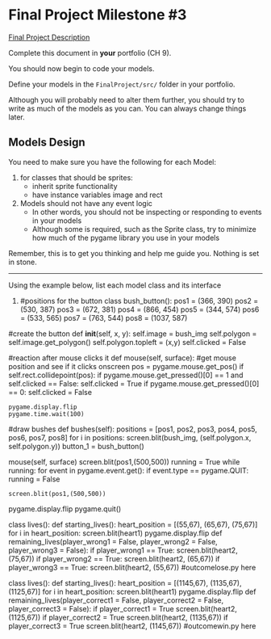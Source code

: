 # Final Project Milestone #3

[Final Project Description](https://docs.google.com/document/d/1j3zgypVjPjzXl4pL1_Wpjvp3GLCW9zcFydkwUjNfNUA/edit?usp=sharing)

Complete this document in **your** portfolio (CH 9). 

You should now begin to code your models. 

Define your models in the `FinalProject/src/` folder in your portfolio.

Although you will probably need to alter them further, you should try to write as much of the models as you can. You can always change things later.

## Models Design

You need to make sure you have the following for each Model:

1. for classes that should be sprites:
    * inherit sprite functionality
    * have instance variables image and rect
2. Models should not have any event logic
    * In other words, you should not be inspecting or responding to events in your models
    * Although some is required, such as the Sprite class, try to minimize how much of the pygame library you use in your models

Remember, this is to get you thinking and help me guide you. Nothing is set in stone.

***

Using the example below, list each model class and its interface

1. #positions for the button
class bush_button():
  pos1 = (366, 390)
  pos2 = (530, 387)
  pos3 = (672, 381)
  pos4 = (866, 454)
  pos5 = (344, 574)
  pos6 = (533, 565)
  pos7 = (763, 544)
  pos8 = (1037, 587)

  #create the button
  def __init__(self, x, y):
    self.image = bush_img
    self.polygon = self.image.get_polygon()
    self.polygon.topleft = (x,y)
    self.clicked = False

  #reaction after mouse clicks it
  def mouse(self, surface):
    #get mouse position and see if it clicks onscreen
    pos = pygame.mouse.get_pos()
    if self.rect.collidepoint(pos):
      if pygame.mouse.get_pressed()[0] == 1 and self.clicked == False:
        self.clicked = True
      if pygame.mouse.get_pressed()[0] == 0:
        self.clicked = False

    
    pygame.display.flip
    pygame.time.wait(100)
    

        
  #draw bushes
  def bushes(self):
    positions = [pos1, pos2, pos3, pos4, pos5, pos6, pos7, pos8]
    for i in positions: 
      screen.blit(bush_img, (self.polygon.x, self.polygon.y))
  button_1 = bush_button()

mouse(self, surface)
  screen.blit(pos1,(500,500))
  running = True
  while running:
    for event in pygame.event.get():
      if event.type == pygame.QUIT:
        running = False

    screen.blit(pos1,(500,500))
  pygame.display.flip
pygame.quit()
  
  
  
  
    

  
  
    
class lives():
  def starting_lives():
    heart_position = [(55,67), (65,67), (75,67)]
    for i in heart_position:
      screen.blit(heart1)
      pygame.display.flip
  def remaining_lives(player_wrong1 = False, player_wrong2 = False, player_wrong3 = False):
    if player_wrong1 == True:
      screen.blit(heart2, (75,67))
    if player_wrong2 == True:
      screen.blit(heart2, (65,67))
    if player_wrong3 == True:
      screen.blit(heart2, (55,67))
      #outcomelose.py here
      
class lives():
  def starting_lives():
    heart_position = [(1145,67), (1135,67), (1125,67)]
    for i in heart_position:
      screen.blit(heart1)
      pygame.display.flip
  def remaining_lives(player_correct1 = False, player_correct2 = False, player_correct3 = False):
    if player_correct1 = True
      screen.blit(heart2, (1125,67))
    if player_correct2 = True
      screen.blit(heart2, (1135,67))
    if player_correct3 = True
      screen.blit(heart2, (1145,67))
      #outcomewin.py here
    